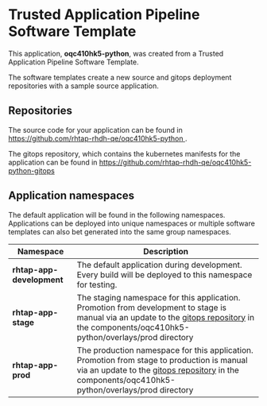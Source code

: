 # Trusted Application Pipeline Software Template

This application, **oqc410hk5-python**, was created from a Trusted Application Pipeline Software Template.

The software templates create a new source and gitops deployment repositories with a sample source application. 

## Repositories

The source code for your application can be found in [https://github.com/rhtap-rhdh-qe/oqc410hk5-python ](https://github.com/rhtap-rhdh-qe/oqc410hk5-python ).
 
The gitops repository, which contains the kubernetes manifests for the application can be found in 
[https://github.com/rhtap-rhdh-qe/oqc410hk5-python-gitops ](https://github.com/rhtap-rhdh-qe/oqc410hk5-python-gitops ) 

## Application namespaces 

The default application will be found in the following namespaces. Applications can be deployed into unique namespaces or multiple software templates can also bet generated into the same group namespaces.  

|  Namespace   |  Description   |  
| -------- | -------- |   
| **rhtap-app-development** | The default application during development. Every build will be deployed to this namespace for testing. | 
| **rhtap-app-stage** | The staging namespace for this application. Promotion from development to stage is manual via an update to the [gitops repository](https://github.com/rhtap-rhdh-qe/oqc410hk5-python-gitops ) in the components/oqc410hk5-python/overlays/prod directory |  
| **rhtap-app-prod** | The production namespace for this application. Promotion from stage to production is manual via an update to the [gitops repository](https://github.com/rhtap-rhdh-qe/oqc410hk5-python-gitops ) in the components/oqc410hk5-python/overlays/prod directory | 